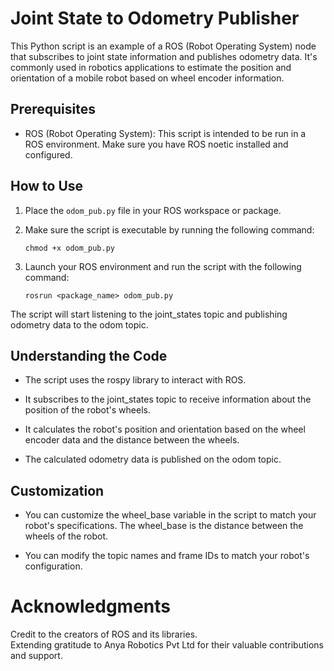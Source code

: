 # Joint State to Odometry Publisher

This Python script is an example of a ROS (Robot Operating System) node that subscribes to joint state information and publishes odometry data. It's commonly used in robotics applications to estimate the position and orientation of a mobile robot based on wheel encoder information.

## Prerequisites

- ROS (Robot Operating System): This script is intended to be run in a ROS environment. Make sure you have ROS noetic installed and configured.

## How to Use

1. Place the `odom_pub.py` file in your ROS workspace or package.

2. Make sure the script is executable by running the following command:

   ```shell
   chmod +x odom_pub.py
   ```
3. Launch your ROS environment and run the script with the following command:
   ```shell
   rosrun <package_name> odom_pub.py
   ```
   
The script will start listening to the joint_states topic and publishing odometry data to the odom topic.

## Understanding the Code
- The script uses the rospy library to interact with ROS.

- It subscribes to the joint_states topic to receive information about the position of the robot's wheels.

- It calculates the robot's position and orientation based on the wheel encoder data and the distance between the wheels.

- The calculated odometry data is published on the odom topic.

## Customization
- You can customize the wheel_base variable in the script to match your robot's specifications. The wheel_base is the distance between the wheels of the robot.

- You can modify the topic names and frame IDs to match your robot's configuration.

# Acknowledgments
Credit to the creators of ROS and its libraries.   
Extending gratitude to Anya Robotics Pvt Ltd for their valuable contributions and support.
